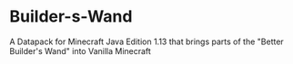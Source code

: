 # Builder-s-Wand
A Datapack for Minecraft Java Edition 1.13 that brings parts of the "Better Builder's Wand" into Vanilla Minecraft
